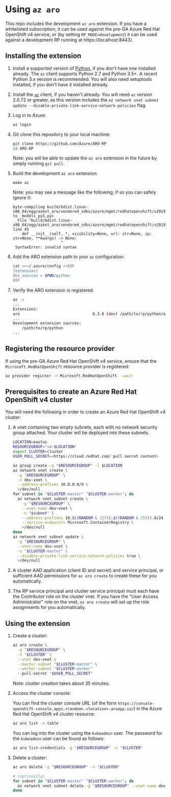 # Using `az aro`

This repo includes the development `az aro` extension.  If you have a
whitelisted subscription, it can be used against the pre-GA Azure Red Hat
OpenShift v4 service, or (by setting `RP_MODE=development`) it can be used
against a development RP running at https://localhost:8443/.


## Installing the extension

1. Install a supported version of [Python](https://www.python.org/downloads), if
   you don't have one installed already.  The `az` client supports Python 2.7
   and Python 3.5+.  A recent Python 3.x version is recommended.  You will also
   need setuptools installed, if you don't have it installed already.

1. Install the
   [`az`](https://docs.microsoft.com/en-us/cli/azure/install-azure-cli) client,
   if you haven't already.  You will need `az` version 2.0.72 or greater, as
   this version includes the `az network vnet subnet update
   --disable-private-link-service-network-policies` flag.

1. Log in to Azure:

   ```bash
   az login
   ```

1. Git clone this repository to your local machine:

   ```bash
   git clone https://github.com/Azure/ARO-RP
   cd ARO-RP
   ```

   Note: you will be able to update the `az aro` extension in the future by
   simply running `git pull`.

1. Build the development `az aro` extension:

   `make az`

   Note: you may see a message like the following; if so you can safely ignore
   it:

   ```
   byte-compiling build/bdist.linux-x86_64/egg/azext_aro/vendored_sdks/azure/mgmt/redhatopenshift/v2019_12_31_preview/models/_models_py3.py to _models_py3.pyc
     File "build/bdist.linux-x86_64/egg/azext_aro/vendored_sdks/azure/mgmt/redhatopenshift/v2019_12_31_preview/models/_models_py3.py", line 45
       def __init__(self, *, visibility=None, url: str=None, ip: str=None, **kwargs) -> None:
                        ^
    SyntaxError: invalid syntax
    ```

1. Add the ARO extension path to your `az` configuration:

   ```bash
   cat >>~/.azure/config <<EOF
   [extension]
   dev_sources = $PWD/python
   EOF
   ```

1. Verify the ARO extension is registered:

   ```bash
   az -v
   ...
   Extensions:
   aro                                0.3.0 (dev) /path/to/rp/python/az/aro
   ...
   Development extension sources:
       /path/to/rp/python
   ...
   ```


## Registering the resource provider

If using the pre-GA Azure Red Hat OpenShift v4 service, ensure that the
`Microsoft.RedHatOpenShift` resource provider is registered:

```bash
az provider register -n Microsoft.RedHatOpenShift --wait
```


## Prerequisites to create an Azure Red Hat OpenShift v4 cluster

You will need the following in order to create an Azure Red Hat OpenShift v4
cluster:

1. A vnet containing two empty subnets, each with no network security group
   attached.  Your cluster will be deployed into these subnets.

   ```bash
   LOCATION=eastus
   RESOURCEGROUP="v4-$LOCATION"
   export CLUSTER=cluster
   USER_PULL_SECRET=<https://cloud.redhat.com/ pull secret content>

   az group create -g "$RESOURCEGROUP" -l $LOCATION
   az network vnet create \
     -g "$RESOURCEGROUP" \
     -n dev-vnet \
     --address-prefixes 10.0.0.0/9 \
     >/dev/null
   for subnet in "$CLUSTER-master" "$CLUSTER-worker"; do
     az network vnet subnet create \
       -g "$RESOURCEGROUP" \
       --vnet-name dev-vnet \
       -n "$subnet" \
       --address-prefixes 10.$((RANDOM & 127)).$((RANDOM & 255)).0/24 \
       --service-endpoints Microsoft.ContainerRegistry \
       >/dev/null
   done
   az network vnet subnet update \
     -g "$RESOURCEGROUP" \
     --vnet-name dev-vnet \
     -n "$CLUSTER-master" \
     --disable-private-link-service-network-policies true \
     >/dev/null
   ```

1. A cluster AAD application (client ID and secret) and service principal, or
   sufficient AAD permissions for `az aro create` to create these for you
   automatically.

1. The RP service principal and cluster service principal must each have the
   Contributor role on the cluster vnet.  If you have the "User Access
   Administrator" role on the vnet, `az aro create` will set up the role
   assignments for you automatically.


## Using the extension

1. Create a cluster:

   ```bash
   az aro create \
     -g "$RESOURCEGROUP" \
     -n "$CLUSTER" \
     --vnet dev-vnet \
     --master-subnet "$CLUSTER-master" \
     --worker-subnet "$CLUSTER-worker"
     --pull-secret "$USER_PULL_SECRET"
   ```

   Note: cluster creation takes about 35 minutes.

1. Access the cluster console:

   You can find the cluster console URL (of the form
   `https://console-openshift-console.apps.<random>.<location>.aroapp.io/`) in
   the Azure Red Hat OpenShift v4 cluster resource:

   ```bash
   az aro list -o table
   ```

   You can log into the cluster using the `kubeadmin` user.  The password for
   the `kubeadmin` user can be found as follows:

   ```bash
   az aro list-credentials -g "$RESOURCEGROUP" -n "$CLUSTER"
   ```

1. Delete a cluster:

   ```bash
   az aro delete -g "$RESOURCEGROUP" -n "$CLUSTER"

   # (optionally)
   for subnet in "$CLUSTER-master" "$CLUSTER-worker"; do
     az network vnet subnet delete -g "$RESOURCEGROUP" --vnet-name dev-vnet -n "$subnet"
   done
   ```
